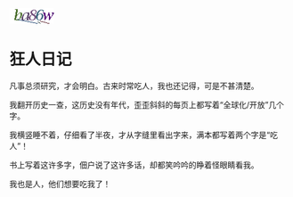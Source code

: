 ![验证码](js-node/code/code.jpg)


# 狂人日记 

凡事总须研究，才会明白。古来时常吃人，我也还记得，可是不甚清楚。

我翻开历史一查，这历史没有年代，歪歪斜斜的每页上都写着“全球化/开放”几个字。

我横竖睡不着，仔细看了半夜，才从字缝里看出字来，满本都写着两个字是“吃人”！

书上写着这许多字，佃户说了这许多话，却都笑吟吟的睁着怪眼睛看我。

我也是人，他们想要吃我了！

